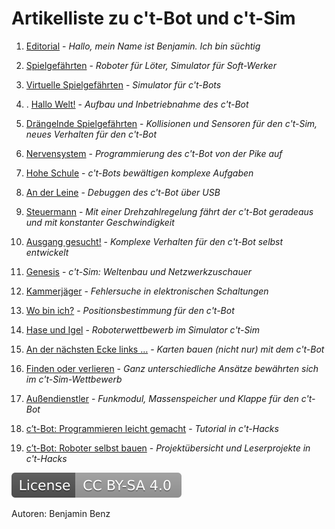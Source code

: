 # Artikelliste zu c't-Bot und c't-Sim

 1. [Editorial](https://github.com/Nightwalker-87/ct-bot-doku/tree/master/doc/ct_articles_heise/ct_2006-02_editorial.pdf) - *Hallo, mein Name ist Benjamin. Ich bin süchtig*
 2. [Spielgefährten](https://github.com/Nightwalker-87/ct-bot-doku/tree/master/doc/ct_articles_heise/ct_2006-02_spielgefaehrten.pdf) - *Roboter für Löter, Simulator für Soft-Werker*
 3. [Virtuelle Spielgefährten](https://github.com/Nightwalker-87/ct-bot-doku/tree/master/doc/ct_articles_heise/ct_2006-03_virtuelle-spielgefaehrten.pdf) - *Simulator für c't-Bots*
 4. . [Hallo Welt!](https://github.com/Nightwalker-87/ct-bot-doku/tree/master/doc/ct_articles_heise/ct_2006-04_hallo-welt.pdf) - *Aufbau und Inbetriebnahme des c't-Bot*
 5. [Drängelnde Spielgefährten](https://github.com/Nightwalker-87/ct-bot-doku/tree/master/doc/ct_articles_heise/ct_2006-05_draengelnde-spielgefaehrten.pdf) - *Kollisionen und Sensoren für den c't-Sim, neues Verhalten für den c't-Bot*
 6. [Nervensystem](https://github.com/Nightwalker-87/ct-bot-doku/tree/master/doc/ct_articles_heise/ct_2006-06_nervensystem.pdf) - *Programmierung des c't-Bot von der Pike auf*
 7. [Hohe Schule](https://github.com/Nightwalker-87/ct-bot-doku/tree/master/doc/ct_articles_heise/ct_2006-07_hohe-schule.pdf) - *c't-Bots bewältigen komplexe Aufgaben*
 8. [An der Leine](https://github.com/Nightwalker-87/ct-bot-doku/tree/master/doc/ct_articles_heise/ct_2006-07_an-der-leine.pdf) - *Debuggen des c't-Bot über USB*
 9. [Steuermann](https://github.com/Nightwalker-87/ct-bot-doku/tree/master/doc/ct_articles_heise/ct_2006-09_steuermann.pdf) - *Mit einer Drehzahlregelung fährt der c't-Bot geradeaus und mit konstanter Geschwindigkeit*
 10. [Ausgang gesucht!](https://github.com/Nightwalker-87/ct-bot-doku/tree/master/doc/ct_articles_heise/ct_2006-10_ausgang-gesucht.pdf) - *Komplexe Verhalten für den c't-Bot selbst entwickelt*
 11. [Genesis](https://github.com/Nightwalker-87/ct-bot-doku/tree/master/doc/ct_articles_heise/ct_2006-11_genesis.pdf) - *c't-Sim: Weltenbau und Netzwerkzuschauer*
 12. [Kammerjäger](https://github.com/Nightwalker-87/ct-bot-doku/tree/master/doc/ct_articles_heise/ct_2006-12_kammerjaeger.pdf) - *Fehlersuche in elektronischen Schaltungen*
 13. [Wo bin ich?](https://github.com/Nightwalker-87/ct-bot-doku/tree/master/doc/ct_articles_heise/ct_2006-13_wo-bin-ich.pdf) - *Positionsbestimmung für den c't-Bot*
 14. [Hase und Igel](https://github.com/Nightwalker-87/ct-bot-doku/tree/master/doc/ct_articles_heise/ct_2006-15_hase-und-igel.pdf) - *Roboterwettbewerb im Simulator c't-Sim*
 15. [An der nächsten Ecke links …](https://github.com/Nightwalker-87/ct-bot-doku/tree/master/doc/ct_articles_heise/ct_2006-19_an-der-naechsten-ecke-links.pdf) - *Karten bauen (nicht nur) mit dem c't-Bot*
 16. [Finden oder verlieren](https://github.com/Nightwalker-87/ct-bot-doku/tree/master/doc/ct_articles_heise/ct_2006-24_finden-oder-verlieren.pdf) - *Ganz unterschiedliche Ansätze bewährten sich im c't-Sim-Wettbewerb*
 17. [Außendienstler](https://github.com/Nightwalker-87/ct-bot-doku/tree/master/doc/ct_articles_heise/ct_2007-02_aussendienstler.pdf) - *Funkmodul, Massenspeicher und Klappe für den c't-Bot*




 18. [c’t-Bot: Programmieren leicht gemacht](http://www.heise.de/hardware-hacks/inhalt/2012/1/100) - *Tutorial in c't-Hacks*
 19. [c’t-Bot: Roboter selbst bauen](http://www.heise.de/hardware-hacks/inhalt/2012/1/108/) - *Projektübersicht und Leserprojekte in c't-Hacks*

[![License: CC BY-SA 4.0](../../LICENSE.svg)](https://creativecommons.org/licenses/by-sa/4.0/)

Autoren: Benjamin Benz

